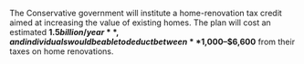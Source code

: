 The Conservative government will institute a home-renovation tax credit aimed at increasing the value of existing homes. The plan will cost an estimated **$1.5 billion/year**, and individuals would be able to deduct between **$1,000–$6,600** from their taxes on home renovations.